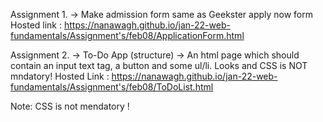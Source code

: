 Assignment 1. -> 
    Make admission form same as Geekster apply now form
    Hosted link : https://nanawagh.github.io/jan-22-web-fundamentals/Assignment's/feb08/ApplicationForm.html    
    
Assignment 2. -> 
    To-Do App (structure) -> An html page which should contain an input text tag, a button and some ul/li.
Looks and CSS is NOT mndatory!
Hosted Link : https://nanawagh.github.io/jan-22-web-fundamentals/Assignment's/feb08/ToDoList.html

Note: CSS is not mendatory !
